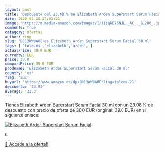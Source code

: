 ```yaml
---
layout: post
title: 'Descuento del 23.08 % en Elizabeth Arden Superstart Serum Facial '
date: 2020-02-15 17:02:21
image: 'https://m.media-amazon.com/images/I/31zqkE76NJL._AC_._SL200_.jpg'
comments: true
category: ofertas
author: ring
slug: 'B013WW8A0E-es Elizabeth Arden Superstart Serum Facial 30 ml'
tags: [ 'tole.es','elizabeth','arden', ]
actualPrice: 30.0 EUR
currency: EUR
price: 30.0
comparePrice: 39.0 EUR
prodname: 'Elizabeth Arden Superstart Serum Facial 30 ml'
country: 'es'
flag: '🇪🇸'
buyurl: 'https://www.amazon.es/dp/B013WW8A0E/?tag=tolees-21'
descuento: '23.08'
average: '33.3'
---
```


Tienes [Elizabeth Arden Superstart Serum Facial 30 ml](https://www.amazon.es/dp/B013WW8A0E/?tag=tolees-21) con un 23.08 % de descuento con precio de oferta de 30.0 EUR (original: 39.0 EUR) en el siguiente enlace!

[![Elizabeth Arden Superstart Serum Facial ](https://m.media-amazon.com/images/I/31zqkE76NJL._AC_._SL200_.jpg)](https://www.amazon.es/dp/B013WW8A0E/?tag=tolees-21)

ℹ️:


[🛒 Accede a la oferta!!](https://www.amazon.es/dp/B013WW8A0E/?tag=tolees-21)
